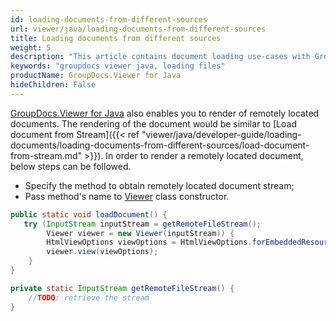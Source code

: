 ```yaml
---
id: loading-documents-from-different-sources
url: viewer/java/loading-documents-from-different-sources
title: Loading documents from different sources
weight: 5
description: "This article contains document loading use-cases with GroupDocs.Viewer within your Java applications."
keywords: "groupdocs viewer java, loading files"
productName: GroupDocs.Viewer for Java
hideChildren: False
---
```

[GroupDocs.Viewer for Java](https://products.groupdocs.com/viewer/java) also enables you to render of remotely located documents. The rendering of the document would be similar to [Load document from Stream]({{< ref "viewer/java/developer-guide/loading-documents/loading-documents-from-different-sources/load-document-from-stream.md" >}}). In order to render a remotely located document, below steps can be followed.

* Specify the method to obtain remotely located document stream;
* Pass method's name to [Viewer](https://reference.groupdocs.com/viewer/java/com.groupdocs.viewer/Viewer) class constructor.

```java
public static void loadDocument() {
   try (InputStream inputStream = getRemoteFileStream();
        Viewer viewer = new Viewer(inputStream)) {
        HtmlViewOptions viewOptions = HtmlViewOptions.forEmbeddedResources();
        viewer.view(viewOptions);
    }
}

private static InputStream getRemoteFileStream() {
    //TODO: retrieve the stream
}
```
